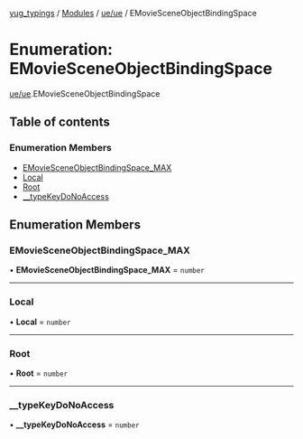 [yug_typings](../README.md) / [Modules](../modules.md) / [ue/ue](../modules/ue_ue.md) / EMovieSceneObjectBindingSpace

# Enumeration: EMovieSceneObjectBindingSpace

[ue/ue](../modules/ue_ue.md).EMovieSceneObjectBindingSpace

## Table of contents

### Enumeration Members

- [EMovieSceneObjectBindingSpace\_MAX](ue_ue.EMovieSceneObjectBindingSpace.md#emoviesceneobjectbindingspace_max)
- [Local](ue_ue.EMovieSceneObjectBindingSpace.md#local)
- [Root](ue_ue.EMovieSceneObjectBindingSpace.md#root)
- [\_\_typeKeyDoNoAccess](ue_ue.EMovieSceneObjectBindingSpace.md#__typekeydonoaccess)

## Enumeration Members

### EMovieSceneObjectBindingSpace\_MAX

• **EMovieSceneObjectBindingSpace\_MAX** = `number`

___

### Local

• **Local** = `number`

___

### Root

• **Root** = `number`

___

### \_\_typeKeyDoNoAccess

• **\_\_typeKeyDoNoAccess** = `number`
